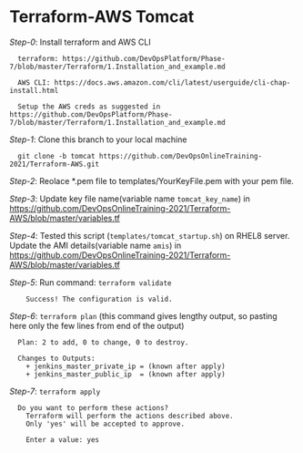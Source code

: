 # Terraform-AWS Tomcat

*Step-0*: Install terraform and AWS CLI

      terraform: https://github.com/DevOpsPlatform/Phase-7/blob/master/Terraform/1.Installation_and_example.md
      
      AWS CLI: https://docs.aws.amazon.com/cli/latest/userguide/cli-chap-install.html
      
      Setup the AWS creds as suggested in https://github.com/DevOpsPlatform/Phase-7/blob/master/Terraform/1.Installation_and_example.md

*Step-1*: Clone this branch to your local machine

      git clone -b tomcat https://github.com/DevOpsOnlineTraining-2021/Terraform-AWS.git

*Step-2*: Reolace *.pem file to templates/YourKeyFile.pem with your pem file.

*Step-3*: Update key file name(variable name `tomcat_key_name`) in https://github.com/DevOpsOnlineTraining-2021/Terraform-AWS/blob/master/variables.tf

*Step-4*: Tested this script (`templates/tomcat_startup.sh`) on RHEL8 server. Update the AMI details(variable name `amis`) in https://github.com/DevOpsOnlineTraining-2021/Terraform-AWS/blob/master/variables.tf

*Step-5*: Run command: `terraform validate`
    
        Success! The configuration is valid.


*Step-6*: `terraform plan` (this command gives lengthy output, so pasting here only the few lines from end of the output)

    
      Plan: 2 to add, 0 to change, 0 to destroy.

      Changes to Outputs:
        + jenkins_master_private_ip = (known after apply)
        + jenkins_master_public_ip  = (known after apply)
    
*Step-7*: `terraform apply`


      Do you want to perform these actions?
        Terraform will perform the actions described above.
        Only 'yes' will be accepted to approve.

        Enter a value: yes

